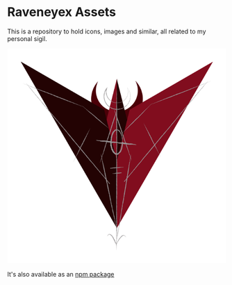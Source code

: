 # Raveneyex Assets

This is a repository to hold icons, images and similar, all related to my personal sigil.

![Compound Sigil Logo](assets/SigilLogo.png "Compound Sigil Logo")

It's also available as an [npm package](https://www.npmjs.com/package/raveneyex-assets)
